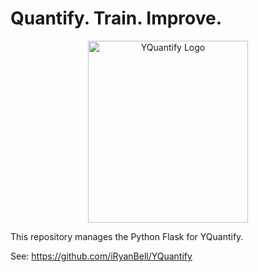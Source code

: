 # Quantify. Train. Improve.

<p align="center">
	<img src="https://www.yquantify.com/yquantify_logo_light.png" width="256" height="291" alt="YQuantify Logo" />
</p>

This repository manages the Python Flask for YQuantify.

See: https://github.com/iRyanBell/YQuantify
